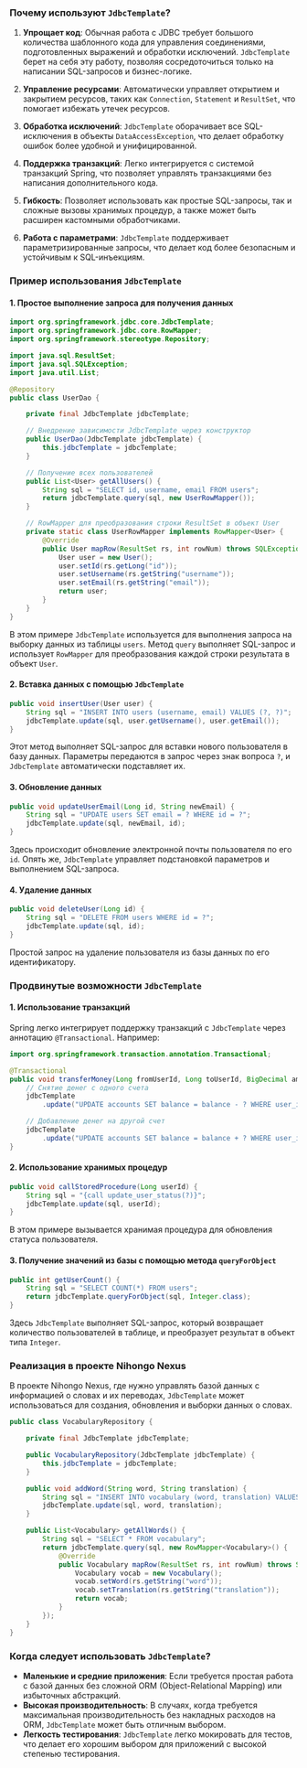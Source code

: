 ### Почему используют `JdbcTemplate`?

1. **Упрощает код**: Обычная работа с JDBC требует большого количества шаблонного кода для управления соединениями, подготовленных выражений и обработки исключений. `JdbcTemplate` берет на себя эту работу, позволяя сосредоточиться только на написании SQL-запросов и бизнес-логике.
    
2. **Управление ресурсами**: Автоматически управляет открытием и закрытием ресурсов, таких как `Connection`, `Statement` и `ResultSet`, что помогает избежать утечек ресурсов.
    
3. **Обработка исключений**: `JdbcTemplate` оборачивает все SQL-исключения в объекты `DataAccessException`, что делает обработку ошибок более удобной и унифицированной.
    
4. **Поддержка транзакций**: Легко интегрируется с системой транзакций Spring, что позволяет управлять транзакциями без написания дополнительного кода.
    
5. **Гибкость**: Позволяет использовать как простые SQL-запросы, так и сложные вызовы хранимых процедур, а также может быть расширен кастомными обработчиками.
    
6. **Работа с параметрами**: `JdbcTemplate` поддерживает параметризированные запросы, что делает код более безопасным и устойчивым к SQL-инъекциям.

### Пример использования `JdbcTemplate`

#### 1. Простое выполнение запроса для получения данных

```java
import org.springframework.jdbc.core.JdbcTemplate;
import org.springframework.jdbc.core.RowMapper;
import org.springframework.stereotype.Repository;

import java.sql.ResultSet;
import java.sql.SQLException;
import java.util.List;

@Repository
public class UserDao {

    private final JdbcTemplate jdbcTemplate;

    // Внедрение зависимости JdbcTemplate через конструктор
    public UserDao(JdbcTemplate jdbcTemplate) {
        this.jdbcTemplate = jdbcTemplate;
    }

    // Получение всех пользователей
    public List<User> getAllUsers() {
        String sql = "SELECT id, username, email FROM users";
        return jdbcTemplate.query(sql, new UserRowMapper());
    }

    // RowMapper для преобразования строки ResultSet в объект User
    private static class UserRowMapper implements RowMapper<User> {
        @Override
        public User mapRow(ResultSet rs, int rowNum) throws SQLException {
            User user = new User();
            user.setId(rs.getLong("id"));
            user.setUsername(rs.getString("username"));
            user.setEmail(rs.getString("email"));
            return user;
        }
    }
}
```

В этом примере `JdbcTemplate` используется для выполнения запроса на выборку данных из таблицы `users`. Метод `query` выполняет SQL-запрос и использует `RowMapper` для преобразования каждой строки результата в объект `User`.

#### 2. Вставка данных с помощью `JdbcTemplate`

```java
public void insertUser(User user) {
    String sql = "INSERT INTO users (username, email) VALUES (?, ?)";
    jdbcTemplate.update(sql, user.getUsername(), user.getEmail());
}
```

Этот метод выполняет SQL-запрос для вставки нового пользователя в базу данных. Параметры передаются в запрос через знак вопроса `?`, и `JdbcTemplate` автоматически подставляет их.

#### 3. Обновление данных

```java
public void updateUserEmail(Long id, String newEmail) {
    String sql = "UPDATE users SET email = ? WHERE id = ?";
    jdbcTemplate.update(sql, newEmail, id);
}
```

Здесь происходит обновление электронной почты пользователя по его `id`. Опять же, `JdbcTemplate` управляет подстановкой параметров и выполнением SQL-запроса.

#### 4. Удаление данных

```java
public void deleteUser(Long id) {
    String sql = "DELETE FROM users WHERE id = ?";
    jdbcTemplate.update(sql, id);
}
```


Простой запрос на удаление пользователя из базы данных по его идентификатору.

### Продвинутые возможности `JdbcTemplate`

#### 1. Использование транзакций

Spring легко интегрирует поддержку транзакций с `JdbcTemplate` через аннотацию `@Transactional`. Например:

```java
import org.springframework.transaction.annotation.Transactional;

@Transactional
public void transferMoney(Long fromUserId, Long toUserId, BigDecimal amount) {
    // Снятие денег с одного счета
    jdbcTemplate
	    .update("UPDATE accounts SET balance = balance - ? WHERE user_id = ?", amount, fromUserId);

    // Добавление денег на другой счет
    jdbcTemplate
	    .update("UPDATE accounts SET balance = balance + ? WHERE user_id = ?", amount, toUserId);
}
```

#### 2. Использование хранимых процедур

```java
public void callStoredProcedure(Long userId) {
    String sql = "{call update_user_status(?)}";
    jdbcTemplate.update(sql, userId);
}
```

В этом примере вызывается хранимая процедура для обновления статуса пользователя.
#### 3. Получение значений из базы с помощью метода `queryForObject`

```java
public int getUserCount() {
    String sql = "SELECT COUNT(*) FROM users";
    return jdbcTemplate.queryForObject(sql, Integer.class);
}
```


Здесь `JdbcTemplate` выполняет SQL-запрос, который возвращает количество пользователей в таблице, и преобразует результат в объект типа `Integer`.

### Реализация в проекте Nihongo Nexus

В проекте Nihongo Nexus, где нужно управлять базой данных с информацией о словах и их переводах, `JdbcTemplate` может использоваться для создания, обновления и выборки данных о словах.

```java
public class VocabularyRepository {

    private final JdbcTemplate jdbcTemplate;

    public VocabularyRepository(JdbcTemplate jdbcTemplate) {
        this.jdbcTemplate = jdbcTemplate;
    }

    public void addWord(String word, String translation) {
        String sql = "INSERT INTO vocabulary (word, translation) VALUES (?, ?)";
        jdbcTemplate.update(sql, word, translation);
    }

    public List<Vocabulary> getAllWords() {
        String sql = "SELECT * FROM vocabulary";
        return jdbcTemplate.query(sql, new RowMapper<Vocabulary>() {
            @Override
            public Vocabulary mapRow(ResultSet rs, int rowNum) throws SQLException {
                Vocabulary vocab = new Vocabulary();
                vocab.setWord(rs.getString("word"));
                vocab.setTranslation(rs.getString("translation"));
                return vocab;
            }
        });
    }
}
```


### Когда следует использовать `JdbcTemplate`?

- **Маленькие и средние приложения**: Если требуется простая работа с базой данных без сложной ORM (Object-Relational Mapping) или избыточных абстракций.
- **Высокая производительность**: В случаях, когда требуется максимальная производительность без накладных расходов на ORM, `JdbcTemplate` может быть отличным выбором.
- **Легкость тестирования**: `JdbcTemplate` легко мокировать для тестов, что делает его хорошим выбором для приложений с высокой степенью тестирования.


